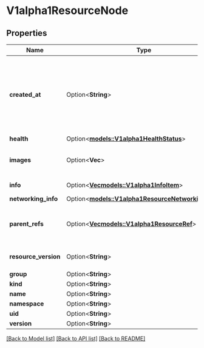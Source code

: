# V1alpha1ResourceNode

## Properties

Name | Type | Description | Notes
------------ | ------------- | ------------- | -------------
**created_at** | Option<**String**> | Time is a wrapper around time.Time which supports correct marshaling to YAML and JSON.  Wrappers are provided for many of the factory methods that the time package offers.  +protobuf.options.marshal=false +protobuf.as=Timestamp +protobuf.options.(gogoproto.goproto_stringer)=false | [optional]
**health** | Option<[**models::V1alpha1HealthStatus**](v1alpha1HealthStatus.md)> |  | [optional]
**images** | Option<**Vec<String>**> | Images lists container images associated with the resource. This is primarily useful for pods and other workload resources. | [optional]
**info** | Option<[**Vec<models::V1alpha1InfoItem>**](v1alpha1InfoItem.md)> | Info provides additional metadata or annotations about the resource. | [optional]
**networking_info** | Option<[**models::V1alpha1ResourceNetworkingInfo**](v1alpha1ResourceNetworkingInfo.md)> |  | [optional]
**parent_refs** | Option<[**Vec<models::V1alpha1ResourceRef>**](v1alpha1ResourceRef.md)> | ParentRefs lists the parent resources that reference this resource. This helps in understanding ownership and hierarchical relationships. | [optional]
**resource_version** | Option<**String**> | ResourceVersion indicates the version of the resource, used to track changes. | [optional]
**group** | Option<**String**> |  | [optional]
**kind** | Option<**String**> |  | [optional]
**name** | Option<**String**> |  | [optional]
**namespace** | Option<**String**> |  | [optional]
**uid** | Option<**String**> |  | [optional]
**version** | Option<**String**> |  | [optional]

[[Back to Model list]](../README.md#documentation-for-models) [[Back to API list]](../README.md#documentation-for-api-endpoints) [[Back to README]](../README.md)


